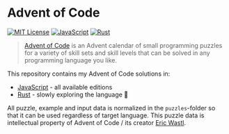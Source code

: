 # Advent of Code

[![MIT License](https://badgen.net/badge/license/MIT/)](LICENSE.md)
[![JavaScript](https://github.com/timkurvers/advent-of-code/workflows/js/badge.svg)](https://github.com/timkurvers/advent-of-code/actions?query=workflow%3Ajs)
[![Rust](https://github.com/timkurvers/advent-of-code/workflows/rust/badge.svg)](https://github.com/timkurvers/advent-of-code/actions?query=workflow%3Arust)

> [Advent of Code](https://adventofcode.com) is an Advent calendar of small
> programming puzzles for a variety of skill sets and skill levels that can be
> solved in any programming language you like.

This repository contains my Advent of Code solutions in:

- [JavaScript](js/) - all available editions
- [Rust](rust/) - slowly exploring the language 🥳

All puzzle, example and input data is normalized in the `puzzles`-folder so that
it can be used regardless of target language. This puzzle data is intellectual
property of Advent of Code / its creator [Eric Wastl](https://github.com/topaz).
